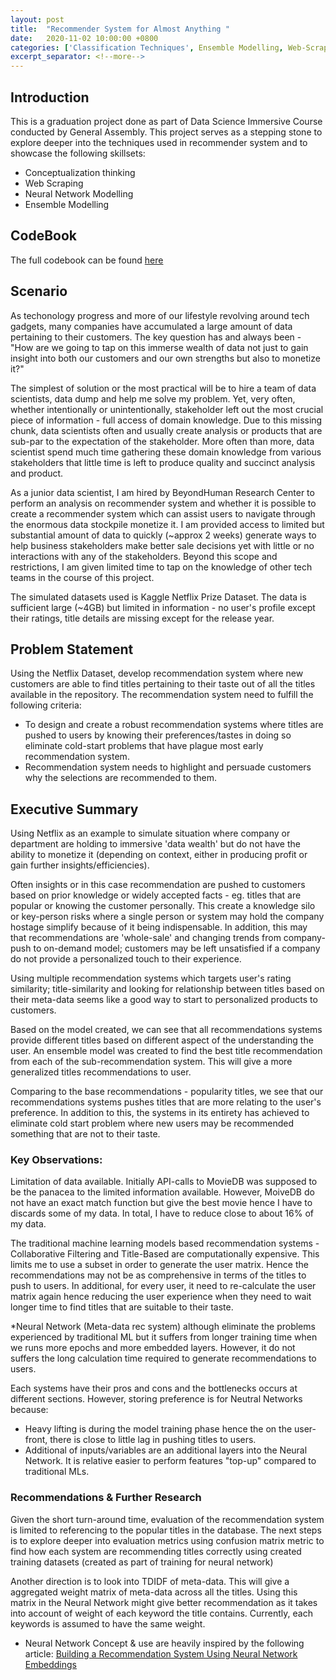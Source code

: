 ```yaml
---
layout: post
title:  "Recommender System for Almost Anything "
date:   2020-11-02 10:00:00 +0800
categories: ['Classification Techniques', Ensemble Modelling, Web-Scraping, Data-Cleaning, Word Cloud, Neural Network]
excerpt_separator: <!--more-->
---
```



## Introduction
This is a graduation project done as part of Data Science Immersive Course conducted by General Assembly. This project serves as a stepping stone to explore deeper into the techniques used in recommender system and to showcase the following skillsets:
- Conceptualization thinking
- Web Scraping
- Neural Network Modelling
- Ensemble Modelling

## CodeBook
The full codebook can be found [here](https://github.com/KevinSeek/Kevin_Project_Portfolio/tree/master/P005_recommending_almost_anything)
<!--more-->

## Scenario

As techonology progress and more of our lifestyle revolving around tech gadgets, many companies have accumulated a large amount of data pertaining to their customers. The key question has and always been - "How are we going to tap on this immerse wealth of data not just to gain insight into both our customers and our own strengths but also to monetize it?"  

The simplest of solution or the most practical will be to hire a team of data scientists, data dump and help me solve my problem. Yet, very often, whether intentionally or unintentionally, stakeholder left out the most crucial piece of information - full access of domain knowledge. Due to this missing chunk, data scientists often and usually create analysis or products that are sub-par to the expectation of the stakeholder. More often than more, data scientist spend much time gathering these domain knowledge from various stakeholders that little time is left to produce quality and succinct analysis and product.

As a junior data scientist, I am hired by BeyondHuman Research Center to perform an analysis on recommender system and whether it is possible to create a recommender system which can assist users to navigate through the enormous data stockpile monetize it. I am provided access to limited but substantial amount of data to quickly (~approx 2 weeks) generate ways to help business stakeholders make better sale decisions yet with little or no interactions with any of the stakeholders. Beyond this scope and restrictions, I am given limited time to tap on the knowledge of other tech teams in the course of this project.

The simulated datasets used is Kaggle Netflix Prize Dataset. The data is sufficient large (~4GB) but limited in information - no user's profile except their ratings, title details are missing except for the release year.

## Problem Statement

Using the Netflix Dataset, develop recommendation system where new customers are able to find titles pertaining to their taste out of all the titles available in the repository. The recommendation system need to fulfill the following criteria:

- To design and create a robust recommendation systems where titles are pushed to users by knowing their preferences/tastes in doing so eliminate cold-start problems that have plague most early recommendation system.
- Recommendation system needs to highlight and persuade customers why the selections are recommended to them.

## Executive Summary

Using Netflix as an example to simulate situation where company or department are holding to immersive 'data wealth' but do not have the ability to monetize it (depending on context, either in producing profit or gain further insights/efficiencies).

Often insights or in this case recommendation are pushed to customers based on prior knowledge or widely accepted facts - eg. titles that are popular or knowing the customer personally. This create a knowledge silo or key-person risks where a single person or system may hold the company hostage simplify because of it being indispensable. In addition, this may that recommendations are 'whole-sale' and changing trends from company-push to on-demand model; customers may be left unsatisfied if a company do not provide a personalized touch to their experience.

Using multiple recommendation systems which targets user's rating similarity; title-similarity and looking for relationship between titles based on their meta-data seems like a good way to start to personalized products to customers.

Based on the model created, we can see that all recommendations systems provide different titles based on different aspect of the understanding the user. An ensemble model was created to find the best title recommendation from each of the sub-recommendation system. This will give a more generalized titles recommendations to user.

Comparing to the base recommendations - popularity titles, we see that our recommendations systems pushes titles that are more relating to the user's preference. In addition to this, the systems in its entirety has achieved to eliminate cold start problem where new users may be recommended something that are not to their taste.

### Key Observations:

Limitation of data available. Initially API-calls to MovieDB was supposed to be the panacea to the limited information available. However, MoiveDB do not have an exact match function but give the best movie hence I have to discards some of my data. In total, I have to reduce close to about 16% of my data.

The traditional machine learning models based recommendation systems - Collaborative Filtering and Title-Based are computationally expensive. This limits me to use a subset in order to generate the user matrix. Hence the recommendations may not be as comprehensive in terms of the titles to push to users. In additional, for every user, it need to re-calculate the user matrix again hence reducing the user experience when they need to wait longer time to find titles that are suitable to their taste.

*Neural Network (Meta-data rec system) although eliminate the problems experienced by traditional ML but it suffers from longer training time when we runs more epochs and more embedded layers. However, it do not suffers the long calculation time required to generate recommendations to users.

Each systems have their pros and cons and the bottlenecks occurs at different sections. However, storing preference is for Neutral Networks because:
- Heavy lifting is during the model training phase hence the on the user-front, there is close to little lag in pushing titles to users.
- Additional of inputs/variables are an additional layers into the Neural Network. It is relative easier to perform features "top-up" compared to traditional MLs.

### Recommendations & Further Research
Given the short turn-around time, evaluation of the recommendation system is limited to referencing to the popular titles in the database. The next steps is to explore deeper into evaluation metrics using confusion matrix metric to find how each system are recommending titles correctly using created training datasets (created as part of training for neural network)

Another direction is to look into TDIDF of meta-data. This will give a aggregated weight matrix of meta-data across all the titles. Using this matrix in the Neural Network might give better recommendation as it takes into account of weight of each keyword the title contains. Currently, each keywords is assumed to have the same weight.


* Neural Network Concept & use are heavily inspired by the following article:
<a href="https://towardsdatascience.com/building-a-recommendation-system-using-neural-network-embeddings-1ef92e5c80c9">Building a Recommendation System Using Neural Network Embeddings</a>